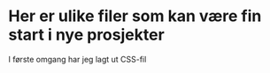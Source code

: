 # Her er ulike filer som kan være fin start i nye prosjekter

I første omgang har jeg lagt ut CSS-fil
